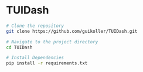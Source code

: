 # TUIDash

```bash
# Clone the repository
git clone https://github.com/guikoller/TUIDash.git
```
```bash
# Navigate to the project directory
cd TUIDash
```
```bash
# Install Dependencies
pip install -r requirements.txt
```

